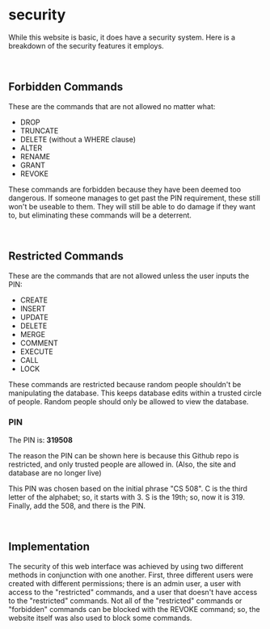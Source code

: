 # security

While this website is basic, it does have a security system. Here is a breakdown of the security features it employs.

<br>

## Forbidden Commands

These are the commands that are not allowed no matter what:

- DROP
- TRUNCATE
- DELETE (without a WHERE clause)
- ALTER
- RENAME
- GRANT
- REVOKE

These commands are forbidden because they have been deemed too dangerous. If someone manages to get past the PIN requirement, these still won't be useable to them. They will still be able to do damage if they want to, but eliminating these commands will be a deterrent.

<br>

## Restricted Commands

These are the commands that are not allowed unless the user inputs the PIN:

- CREATE
- INSERT
- UPDATE
- DELETE
- MERGE
- COMMENT
- EXECUTE
- CALL
- LOCK

These commands are restricted because random people shouldn't be manipulating the database. This keeps database edits within a trusted circle of people. Random people should only be allowed to view the database.

### PIN

The PIN is: **319508**

The reason the PIN can be shown here is because this Github repo is restricted, and only trusted people are allowed in. (Also, the site and database are no longer live)

This PIN was chosen based on the initial phrase "CS 508". C is the third letter of the alphabet; so, it starts with 3. S is the 19th; so, now it is 319. Finally, add the 508, and there is the PIN.

<br>

## Implementation

The security of this web interface was achieved by using two different methods in conjunction with one another. First, three different users were created with different permissions; there is an admin user, a user with access to the "restricted" commands, and a user that doesn't have access to the "restricted" commands. Not all of the "restricted" commands or "forbidden" commands can be blocked with the REVOKE command; so, the website itself was also used to block some commands.
